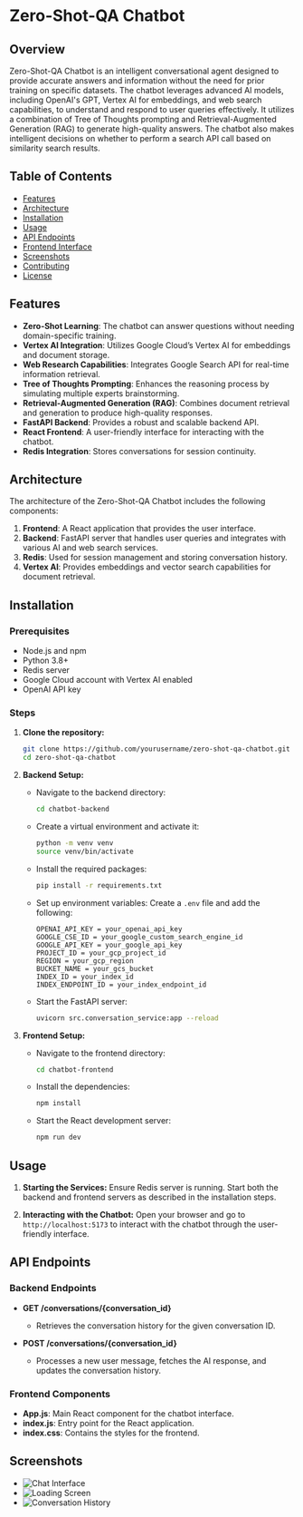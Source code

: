 # Zero-Shot-QA Chatbot

## Overview

Zero-Shot-QA Chatbot is an intelligent conversational agent designed to provide accurate answers and information without the need for prior training on specific datasets. The chatbot leverages advanced AI models, including OpenAI's GPT, Vertex AI for embeddings, and web search capabilities, to understand and respond to user queries effectively. It utilizes a combination of Tree of Thoughts prompting and Retrieval-Augmented Generation (RAG) to generate high-quality answers. The chatbot also makes intelligent decisions on whether to perform a search API call based on similarity search results.

## Table of Contents
- [Features](#features)
- [Architecture](#architecture)
- [Installation](#installation)
- [Usage](#usage)
- [API Endpoints](#api-endpoints)
- [Frontend Interface](#frontend-interface)
- [Screenshots](#screenshots)
- [Contributing](#contributing)
- [License](#license)

## Features

- **Zero-Shot Learning**: The chatbot can answer questions without needing domain-specific training.
- **Vertex AI Integration**: Utilizes Google Cloud’s Vertex AI for embeddings and document storage.
- **Web Research Capabilities**: Integrates Google Search API for real-time information retrieval.
- **Tree of Thoughts Prompting**: Enhances the reasoning process by simulating multiple experts brainstorming.
- **Retrieval-Augmented Generation (RAG)**: Combines document retrieval and generation to produce high-quality responses.
- **FastAPI Backend**: Provides a robust and scalable backend API.
- **React Frontend**: A user-friendly interface for interacting with the chatbot.
- **Redis Integration**: Stores conversations for session continuity.

## Architecture

The architecture of the Zero-Shot-QA Chatbot includes the following components:

1. **Frontend**: A React application that provides the user interface.
2. **Backend**: FastAPI server that handles user queries and integrates with various AI and web search services.
3. **Redis**: Used for session management and storing conversation history.
4. **Vertex AI**: Provides embeddings and vector search capabilities for document retrieval.

## Installation

### Prerequisites

- Node.js and npm
- Python 3.8+
- Redis server
- Google Cloud account with Vertex AI enabled
- OpenAI API key

### Steps

1. **Clone the repository:**
   ```bash
   git clone https://github.com/yourusername/zero-shot-qa-chatbot.git
   cd zero-shot-qa-chatbot
   ```

2. **Backend Setup:**

   - Navigate to the backend directory:
     ```bash
     cd chatbot-backend
     ```

   - Create a virtual environment and activate it:
     ```bash
     python -m venv venv
     source venv/bin/activate
     ```

   - Install the required packages:
     ```bash
     pip install -r requirements.txt
     ```

   - Set up environment variables:
     Create a `.env` file and add the following:
     ```
     OPENAI_API_KEY = your_openai_api_key
     GOOGLE_CSE_ID = your_google_custom_search_engine_id
     GOOGLE_API_KEY = your_google_api_key
     PROJECT_ID = your_gcp_project_id
     REGION = your_gcp_region
     BUCKET_NAME = your_gcs_bucket
     INDEX_ID = your_index_id
     INDEX_ENDPOINT_ID = your_index_endpoint_id
     ```

   - Start the FastAPI server:
     ```bash
     uvicorn src.conversation_service:app --reload
     ```

3. **Frontend Setup:**

   - Navigate to the frontend directory:
     ```bash
     cd chatbot-frontend
     ```

   - Install the dependencies:
     ```bash
     npm install
     ```

   - Start the React development server:
     ```bash
     npm run dev
     ```

## Usage

1. **Starting the Services:**
   Ensure Redis server is running. Start both the backend and frontend servers as described in the installation steps.

2. **Interacting with the Chatbot:**
   Open your browser and go to `http://localhost:5173` to interact with the chatbot through the user-friendly interface.


## API Endpoints

### Backend Endpoints

- **GET /conversations/{conversation_id}**
  - Retrieves the conversation history for the given conversation ID.

- **POST /conversations/{conversation_id}**
  - Processes a new user message, fetches the AI response, and updates the conversation history.

### Frontend Components

- **App.js**: Main React component for the chatbot interface.
- **index.js**: Entry point for the React application.
- **index.css**: Contains the styles for the frontend.

## Screenshots

- ![Chat Interface](https://github.com/srinjoydutta03/Zero-Shot-QA-Chatbot/blob/56ca9a769a3bd82b5a5d70cd6a0e53d3fd4aa9c0/screenshots/landing_page.png)
- ![Loading Screen](https://github.com/srinjoydutta03/Zero-Shot-QA-Chatbot/blob/56ca9a769a3bd82b5a5d70cd6a0e53d3fd4aa9c0/screenshots/loading_page.png)
- ![Conversation History](https://github.com/srinjoydutta03/Zero-Shot-QA-Chatbot/blob/56ca9a769a3bd82b5a5d70cd6a0e53d3fd4aa9c0/screenshots/answers.png)
